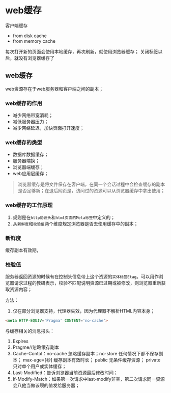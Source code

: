 # web缓存
客户端缓存
- from disk cache
- from memory cache

每次打开新的页面会使用本地缓存，再次刷新，就使用浏览器缓存；
关闭标签以后，就没有浏览器缓存了

## web缓存
web资源存在于web服务器和客户端之间的副本；

### web缓存的作用
- 减少网络带宽消耗；
- 减低服务器压力；
- 减少网络延迟，加快页面打开速度；

### web缓存的类型
- 数据库数据缓存；
- 服务器端换；
- 浏览器端缓存；
- web应用层缓存；
  
> 浏览器缓存是将文件保存在客户端，在同一个会话过程中会检查缓存的副本是否足够新；在退后网页是，访问过的资源可以从浏览器缓存中拿出使用；

### web缓存的工作原理
1. 规则是在`http协议头`和`html页面的Meta标签`中定义的；
2. 从`新鲜度`和`校验值`两个维度规定浏览器是否去使用缓存中的副本；
   
### 新鲜度
缓存副本有效期，
### 校验值

服务器返回资源的时候有在控制头信息带上这个资源的`实体标签Etag`。可以用作浏览器请求过程的教研表示，校验不匹配说明资源已过期或被修改，则浏览器重新获取资源内容；

方法：
1. 仅在部分浏览器支持，代理器失效，因为代理器不解析HTML内容本身；
```html
<meta HTTP-EQUIV='Pragma' CONTENT='no-cache'>
```

与缓存相关的消息报头：
1. Expires
2. Pragme//忽略缓存副本
3. Cache-Contol：no-cache 忽略缓存副本；no-store 任何情况下都不保存副本； max-age=[秒] 缓存副本有效时长； public 无条件缓存资源； private 只对单个用户或实体缓存；
4. Last-Modified：告诉浏览器当前资源最后修改时间；
5. If-Modify-Match：如果第一次请求中last-modify非空，第二次请求同一资源会八他当做该项的值发给服务器；


